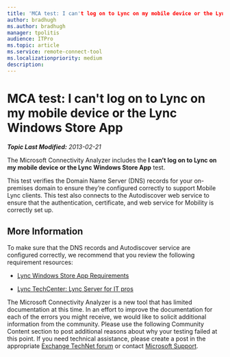 ```yaml
---
title: 'MCA test: I can't log on to Lync on my mobile device or the Lync Windows Store App'
author: bradhugh
ms.author: bradhugh
manager: tpolitis
audience: ITPro 
ms.topic: article 
ms.service: remote-connect-tool
ms.localizationpriority: medium
description: 
---
```



# MCA test: I can't log on to Lync on my mobile device or the Lync Windows Store App

</div>


_**Topic Last Modified:** 2013-02-21_

The Microsoft Connectivity Analyzer includes the **I can’t log on to Lync on my mobile device or the Lync Windows Store App** test.

This test verifies the Domain Name Server (DNS) records for your on-premises domain to ensure they’re configured correctly to support Mobile Lync clients. This test also connects to the Autodiscover web service to ensure that the authentication, certificate, and web service for Mobility is correctly set up.

<div>

## More Information

To make sure that the DNS records and Autodiscover service are configured correctly, we recommend that you review the following requirement resources:

  - [Lync Windows Store App Requirements](https://go.microsoft.com/fwlink/p/?linkid=285338)

  - [Lync TechCenter: Lync Server for IT pros](https://go.microsoft.com/fwlink/p/?linkid=285339)

The Microsoft Connectivity Analyzer is a new tool that has limited documentation at this time. In an effort to improve the documentation for each of the errors you might receive, we would like to solicit additional information from the community. Please use the following Community Content section to post additional reasons about why your testing failed at this point. If you need technical assistance, please create a post in the appropriate [Exchange TechNet forum](https://go.microsoft.com/fwlink/p/?linkid=73420) or contact [Microsoft Support](https://go.microsoft.com/fwlink/p/?linkid=8158).

</div>

</div>

<span> </span>

</div>

</div>

</div>

